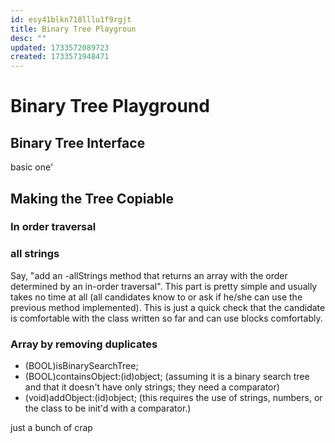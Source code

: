 ```yaml
---
id: esy41blkn718lllu1f9rgjt
title: Binary Tree Playgroun
desc: ""
updated: 1733572089723
created: 1733571948471
---
```



# Binary Tree Playground

## Binary Tree Interface
basic one'

## Making the Tree Copiable

### In order traversal
 

### all strings


Say, "add an -allStrings method that returns an array with the order determined by an in-order traversal". This part is pretty simple and usually takes no time at all (all candidates know to or ask if he/she can use the previous method implemented). This is just a quick check that the candidate is comfortable with the class written so far and can use blocks comfortably.

### Array by removing duplicates

- (BOOL)isBinarySearchTree;
- (BOOL)containsObject:(id)object; (assuming it is a binary search tree and that it doesn't have only strings; they need a comparator)
- (void)addObject:(id)object; (this requires the use of strings, numbers, or the class to be init'd with a comparator.)

just a bunch of crap